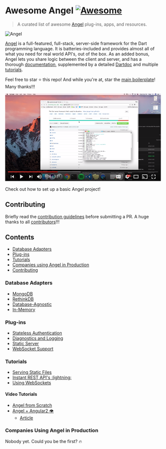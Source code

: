 
# Awesome Angel [![Awesome](https://cdn.rawgit.com/sindresorhus/awesome/d7305f38d29fed78fa85652e3a63e154dd8e8829/media/badge.svg)](https://github.com/sindresorhus/awesome)
> A curated list of awesome [Angel](https://angel-dart.github.io) plug-ins, apps, and resources.

![Angel](https://angel-dart.github.io/assets/images/logo.png)

[Angel](https://angel-dart.github.io) is a full-featured, full-stack, server-side framework for the Dart programming language.
It is batteries-included and provides almost all of what you need for real world API's, out of the box. As an added bonus, Angel lets you share logic between the client and server, and has a thorough
[documentation](https://github.com/angel-dart/angel/wiki),
supplemented by a detailed
[Dartdoc](https://www.dartdocs.org/documentation/angel_common/latest) and multiple
[tutorials](#tutorials).

Feel free to star :star: this repo! And while you're at, star the
[main boilerplate](https://github.com/angel-dart/angel)! Many thanks!!!

[![Demo video](angel_setup.PNG)](https://www.youtube.com/watch?v=BFPMOkLz3NI&index=1&list=PLl3P3tmiT-frEV50VdH_cIrA2YqIyHkkY)

Check out how to set up a basic Angel project!

## Contributing

Briefly read the [contribution guidelines](/CONTRIBUTING.md) before submitting a PR. A huge thanks to all [contributors](https://github.com/angel-dart/awesome-angel/graphs/contributors)!!!

## Contents
* [Database Adapters](#database-adapters)
* [Plug-ins](#plug-ins)
* [Tutorials](#tutorials)
* [Companies using Angel in Production](#companies-using-angel-in-production)
* [Contributing](#contributing)

### Database Adapters
* [MongoDB](https://github.com/angel-dart/mongo)
* [RethinkDB](https://github.com/angel-dart/rethink)
* [Database-Agnostic](https://github.com/angel-dart/query_builder)
* [In-Memory](https://github.com/angel-dart/angel/wiki/In-Memory)

### Plug-ins
* [Stateless Authentication](https://github.com/angel-dart/auth)
* [Diagnostics and Logging](https://github.com/angel-dart/diagnostics)
* [Static Server](https://github.com/angel-dart/static)
* [WebSocket Support](https://github.com/angel-dart/websocket)

### Tutorials
* [Serving Static Files](https://medium.com/the-angel-framework/serving-static-files-with-the-angel-framework-2ddc7a2b84ae)
* [Instant REST API's :lightning:](https://medium.com/the-angel-framework/instant-rest-apis-and-more-an-introduction-to-angel-services-b843f3187f67)
* [Using WebSockets](https://medium.com/the-angel-framework/using-websockets-with-angel-services-a7598ea9ab83)

#### Video Tutorials
* [Angel from Scratch](https://www.youtube.com/watch?v=ch73I4nUVKM&list=PLl3P3tmiT-frEV50VdH_cIrA2YqIyHkkY&index=3)
* [Angel + Angular2 :eye:](https://www.youtube.com/watch?v=O8tCXj_lljY&list=PLl3P3tmiT-frEV50VdH_cIrA2YqIyHkkY&index=4)
  * [Article](https://dart.academy/using-angel-with-angular2/)

### Companies Using Angel in Production
Nobody yet. Could you be the first? :fire:
